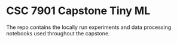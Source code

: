 # CSC 7901 Capstone Tiny ML
The repo contains the locally run experiments and data processing notebooks used throughout the capstone.
